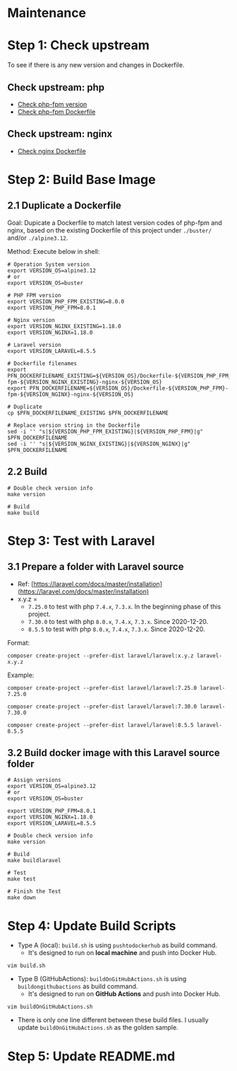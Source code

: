 # Maintenance

# Step 1: Check upstream

To see if there is any new version and changes in Dockerfile.

## Check upstream: php

- [Check php-fpm version](https://github.com/docker-library/docs/blob/master/php/README.md#supported-tags-and-respective-dockerfile-links)
- [Check php-fpm Dockerfile](https://github.com/docker-library/php)

## Check upstream: nginx

- [Check nginx Dockerfile](https://github.com/nginxinc/docker-nginx)

# Step 2: Build Base Image

## 2.1 Duplicate a Dockerfile

Goal: Dupicate a Dockerfile to match latest version codes of php-fpm and nginx, based on the existing Dockerfile of this project under `./buster/` and/or `./alpine3.12`.

Method: Execute below in shell:

```
# Operation System version
export VERSION_OS=alpine3.12
# or
export VERSION_OS=buster

# PHP FPM version
export VERSION_PHP_FPM_EXISTING=8.0.0
export VERSION_PHP_FPM=8.0.1

# Nginx version
export VERSION_NGINX_EXISTING=1.18.0
export VERSION_NGINX=1.18.0

# Laravel version
export VERSION_LARAVEL=8.5.5

# Dockerfile filenames
export PFN_DOCKERFILENAME_EXISTING=${VERSION_OS}/Dockerfile-${VERSION_PHP_FPM_EXISTING}-fpm-${VERSION_NGINX_EXISTING}-nginx-${VERSION_OS}
export PFN_DOCKERFILENAME=${VERSION_OS}/Dockerfile-${VERSION_PHP_FPM}-fpm-${VERSION_NGINX}-nginx-${VERSION_OS}

# Duplicate
cp $PFN_DOCKERFILENAME_EXISTING $PFN_DOCKERFILENAME

# Replace version string in the Dockerfile
sed -i '' "s|${VERSION_PHP_FPM_EXISTING}|${VERSION_PHP_FPM}|g" $PFN_DOCKERFILENAME
sed -i '' "s|${VERSION_NGINX_EXISTING}|${VERSION_NGINX}|g" $PFN_DOCKERFILENAME
```

## 2.2 Build

```
# Double check version info
make version

# Build
make build
```

# Step 3: Test with Laravel

## 3.1 Prepare a folder with Laravel source

- Ref: [https://laravel.com/docs/master/installation](https://laravel.com/docs/master/installation)
- x.y.z = 
    - `7.25.0` to test with php `7.4.x`, `7.3.x`. In the beginning phase of this project.
    - `7.30.0` to test with php `8.0.x`, `7.4.x`, `7.3.x`. Since 2020-12-20.
    - `8.5.5` to test with php `8.0.x`, `7.4.x`, `7.3.x`. Since 2020-12-20.

Format:

```
composer create-project --prefer-dist laravel/laravel:x.y.z laravel-x.y.z
```

Example:

```
composer create-project --prefer-dist laravel/laravel:7.25.0 laravel-7.25.0

composer create-project --prefer-dist laravel/laravel:7.30.0 laravel-7.30.0

composer create-project --prefer-dist laravel/laravel:8.5.5 laravel-8.5.5
```

## 3.2 Build docker image with this Laravel source folder

```
# Assign versions
export VERSION_OS=alpine3.12
# or
export VERSION_OS=buster

export VERSION_PHP_FPM=8.0.1
export VERSION_NGINX=1.18.0
export VERSION_LARAVEL=8.5.5

# Double check version info
make version

# Build
make buildlaravel

# Test
make test

# Finish the Test
make down
```

# Step 4: Update Build Scripts

- Type A (local): `build.sh` is using `pushtodockerhub` as build command. 
    - It's designed to run on **local machine** and push into Docker Hub.

```
vim build.sh
```

- Type B (GitHubActions): `buildOnGitHubActions.sh` is using `buildongithubactions` as build command. 
    - It's designed to run on **GitHub Actions** and push into Docker Hub.

```
vim buildOnGitHubActions.sh
```

- There is only one line different between these build files. I usually update `buildOnGitHubActions.sh` as the golden sample.

# Step 5: Update README.md

